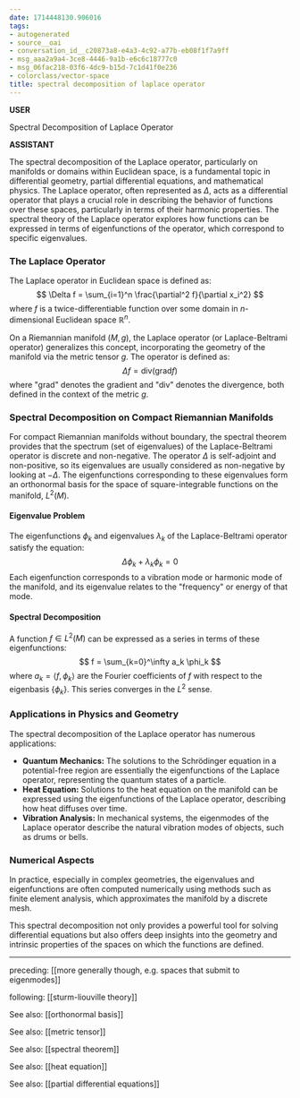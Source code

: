 ```yaml
---
date: 1714448130.906016
tags:
- autogenerated
- source__oai
- conversation_id__c20873a8-e4a3-4c92-a77b-eb08f1f7a9ff
- msg_aaa2a9a4-3ce8-4446-9a1b-e6c6c18777c0
- msg_06fac218-03f6-4dc9-b15d-7c1d41f0e236
- colorclass/vector-space
title: spectral decomposition of laplace operator
---
```


**USER**

Spectral Decomposition of Laplace Operator


**ASSISTANT**

The spectral decomposition of the Laplace operator, particularly on manifolds or domains within Euclidean space, is a fundamental topic in differential geometry, partial differential equations, and mathematical physics. The Laplace operator, often represented as $\Delta$, acts as a differential operator that plays a crucial role in describing the behavior of functions over these spaces, particularly in terms of their harmonic properties. The spectral theory of the Laplace operator explores how functions can be expressed in terms of eigenfunctions of the operator, which correspond to specific eigenvalues.

### The Laplace Operator

The Laplace operator in Euclidean space is defined as:
$$
\Delta f = \sum_{i=1}^n \frac{\partial^2 f}{\partial x_i^2}
$$
where $f$ is a twice-differentiable function over some domain in $n$-dimensional Euclidean space $\mathbb{R}^n$.

On a Riemannian manifold $(M, g)$, the Laplace operator (or Laplace-Beltrami operator) generalizes this concept, incorporating the geometry of the manifold via the metric tensor $g$. The operator is defined as:
$$
\Delta f = \text{div}(\text{grad} f)
$$
where "grad" denotes the gradient and "div" denotes the divergence, both defined in the context of the metric $g$.

### Spectral Decomposition on Compact Riemannian Manifolds

For compact Riemannian manifolds without boundary, the spectral theorem provides that the spectrum (set of eigenvalues) of the Laplace-Beltrami operator is discrete and non-negative. The operator $\Delta$ is self-adjoint and non-positive, so its eigenvalues are usually considered as non-negative by looking at $-\Delta$. The eigenfunctions corresponding to these eigenvalues form an orthonormal basis for the space of square-integrable functions on the manifold, $L^2(M)$.

#### Eigenvalue Problem

The eigenfunctions $\phi_k$ and eigenvalues $\lambda_k$ of the Laplace-Beltrami operator satisfy the equation:
$$
\Delta \phi_k + \lambda_k \phi_k = 0
$$
Each eigenfunction corresponds to a vibration mode or harmonic mode of the manifold, and its eigenvalue relates to the "frequency" or energy of that mode.

#### Spectral Decomposition

A function $f \in L^2(M)$ can be expressed as a series in terms of these eigenfunctions:
$$
f = \sum_{k=0}^\infty a_k \phi_k
$$
where $a_k = \langle f, \phi_k \rangle$ are the Fourier coefficients of $f$ with respect to the eigenbasis $\{\phi_k\}$. This series converges in the $L^2$ sense.

### Applications in Physics and Geometry

The spectral decomposition of the Laplace operator has numerous applications:

- **Quantum Mechanics:** The solutions to the Schrödinger equation in a potential-free region are essentially the eigenfunctions of the Laplace operator, representing the quantum states of a particle.
- **Heat Equation:** Solutions to the heat equation on the manifold can be expressed using the eigenfunctions of the Laplace operator, describing how heat diffuses over time.
- **Vibration Analysis:** In mechanical systems, the eigenmodes of the Laplace operator describe the natural vibration modes of objects, such as drums or bells.

### Numerical Aspects

In practice, especially in complex geometries, the eigenvalues and eigenfunctions are often computed numerically using methods such as finite element analysis, which approximates the manifold by a discrete mesh.

This spectral decomposition not only provides a powerful tool for solving differential equations but also offers deep insights into the geometry and intrinsic properties of the spaces on which the functions are defined.


---

preceding: [[more generally though, e.g. spaces that submit to eigenmodes]]  


following: [[sturm-liouville theory]]

See also: [[orthonormal basis]]


See also: [[metric tensor]]


See also: [[spectral theorem]]


See also: [[heat equation]]


See also: [[partial differential equations]]